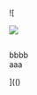 ![

<img src="../../../../../../../img/onload/../../r89shi/r89shi.github.io/blob/master/teste.js">

<img id="meu" src=""></div>
<div id="${1+1}">bbbb</div>
<span value="javascript:document.getElementById('user-content-meu').src='123';">aaa</span>

](()
